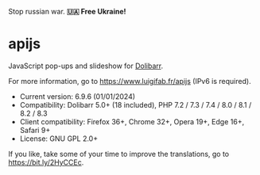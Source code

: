 Stop russian war. **🇺🇦 Free Ukraine!**

# apijs

JavaScript pop-ups and slideshow for [Dolibarr](https://github.com/Dolibarr/dolibarr).

For more information, go to https://www.luigifab.fr/apijs (IPv6 is required).

- Current version: 6.9.6 (01/01/2024)
- Compatibility: Dolibarr 5.0+ (18 included), PHP 7.2 / 7.3 / 7.4 / 8.0 / 8.1 / 8.2 / 8.3
- Client compatibility: Firefox 36+, Chrome 32+, Opera 19+, Edge 16+, Safari 9+
- License: GNU GPL 2.0+

If you like, take some of your time to improve the translations, go to https://bit.ly/2HyCCEc.
